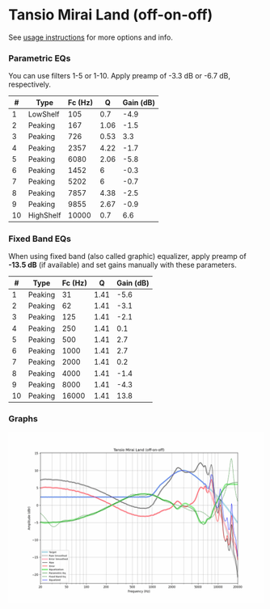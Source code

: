 # Tansio Mirai Land (off-on-off)
See [usage instructions](https://github.com/jaakkopasanen/AutoEq#usage) for more options and info.

### Parametric EQs
You can use filters 1-5 or 1-10. Apply preamp of -3.3 dB or -6.7 dB, respectively.

|   # | Type      |   Fc (Hz) |    Q |   Gain (dB) |
|-----|-----------|-----------|------|-------------|
|   1 | LowShelf  |       105 | 0.7  |        -4.9 |
|   2 | Peaking   |       167 | 1.06 |        -1.5 |
|   3 | Peaking   |       726 | 0.53 |         3.3 |
|   4 | Peaking   |      2357 | 4.22 |        -1.7 |
|   5 | Peaking   |      6080 | 2.06 |        -5.8 |
|   6 | Peaking   |      1452 | 6    |        -0.3 |
|   7 | Peaking   |      5202 | 6    |        -0.7 |
|   8 | Peaking   |      7857 | 4.38 |        -2.5 |
|   9 | Peaking   |      9855 | 2.67 |        -0.9 |
|  10 | HighShelf |     10000 | 0.7  |         6.6 |

### Fixed Band EQs
When using fixed band (also called graphic) equalizer, apply preamp of **-13.5 dB** (if available) and set gains manually with these parameters.

|   # | Type    |   Fc (Hz) |    Q |   Gain (dB) |
|-----|---------|-----------|------|-------------|
|   1 | Peaking |        31 | 1.41 |        -5.6 |
|   2 | Peaking |        62 | 1.41 |        -3.1 |
|   3 | Peaking |       125 | 1.41 |        -2.1 |
|   4 | Peaking |       250 | 1.41 |         0.1 |
|   5 | Peaking |       500 | 1.41 |         2.7 |
|   6 | Peaking |      1000 | 1.41 |         2.7 |
|   7 | Peaking |      2000 | 1.41 |         0.2 |
|   8 | Peaking |      4000 | 1.41 |        -1.4 |
|   9 | Peaking |      8000 | 1.41 |        -4.3 |
|  10 | Peaking |     16000 | 1.41 |        13.8 |

### Graphs
![](./Tansio%20Mirai%20Land%20(off-on-off).png)
